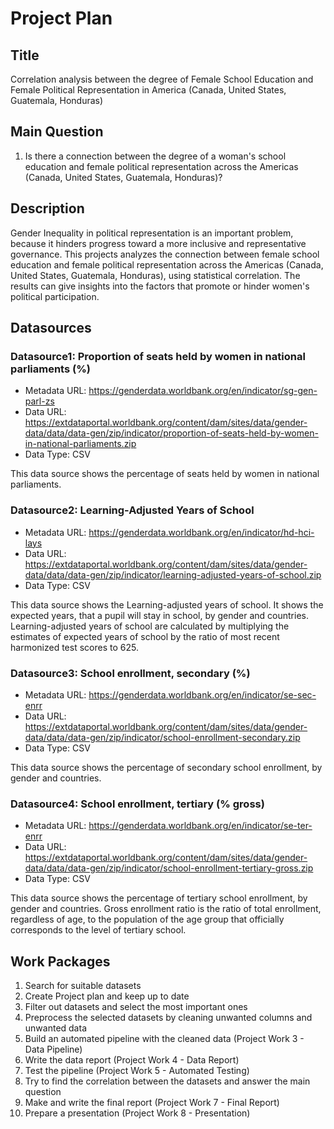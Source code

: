 # Project Plan

## Title
<!-- Give your project a short title. -->
Correlation analysis between the degree of Female School Education and Female Political Representation in America (Canada, United States, Guatemala, Honduras)

## Main Question

<!-- Think about one main question you want to answer based on the data. -->
1. Is there a connection between the degree of a woman's school education and female political representation across the Americas (Canada, United States, Guatemala, Honduras)?

## Description

<!-- Describe your data science project in max. 200 words. Consider writing about why and how you attempt it. -->
Gender Inequality in political representation is an important problem, because it hinders progress toward a more inclusive and representative governance.
This projects analyzes the connection between female school education and female political representation across the Americas (Canada, United States, Guatemala, Honduras), using statistical correlation. 
The results can give insights into the factors that promote or hinder women's political participation.

## Datasources

<!-- Describe each datasources you plan to use in a section. Use the prefic "DatasourceX" where X is the id of the datasource. -->

### Datasource1: Proportion of seats held by women in national parliaments (%)
* Metadata URL: https://genderdata.worldbank.org/en/indicator/sg-gen-parl-zs
* Data URL: https://extdataportal.worldbank.org/content/dam/sites/data/gender-data/data/data-gen/zip/indicator/proportion-of-seats-held-by-women-in-national-parliaments.zip
* Data Type: CSV

This data source shows the percentage of seats held by women in national parliaments.

### Datasource2: Learning-Adjusted Years of School
* Metadata URL: https://genderdata.worldbank.org/en/indicator/hd-hci-lays
* Data URL: https://extdataportal.worldbank.org/content/dam/sites/data/gender-data/data/data-gen/zip/indicator/learning-adjusted-years-of-school.zip
* Data Type: CSV

This data source shows the Learning-adjusted years of school. It shows the expected years, that a pupil will stay in school, by gender and countries.
Learning-adjusted years of school are calculated by multiplying the estimates of expected years of school by the ratio of most recent harmonized test scores to 625.

### Datasource3: School enrollment, secondary (%)
* Metadata URL: https://genderdata.worldbank.org/en/indicator/se-sec-enrr
* Data URL: https://extdataportal.worldbank.org/content/dam/sites/data/gender-data/data/data-gen/zip/indicator/school-enrollment-secondary.zip
* Data Type: CSV

This data source shows the percentage of secondary school enrollment, by gender and countries.

### Datasource4: School enrollment, tertiary (% gross)
* Metadata URL: https://genderdata.worldbank.org/en/indicator/se-ter-enrr
* Data URL: https://extdataportal.worldbank.org/content/dam/sites/data/gender-data/data/data-gen/zip/indicator/school-enrollment-tertiary-gross.zip
* Data Type: CSV

This data source shows the percentage of tertiary school enrollment, by gender and countries.
Gross enrollment ratio is the ratio of total enrollment, regardless of age, to the population of the age group that officially corresponds to the level of tertiary school.

## Work Packages

<!-- List of work packages ordered sequentially, each pointing to an issue with more details. -->

1. Search for suitable datasets 
2. Create Project plan and keep up to date
3. Filter out datasets and select the most important ones 
4. Preprocess the selected datasets by cleaning unwanted columns and unwanted data
5. Build an automated pipeline with the cleaned data (Project Work 3 - Data Pipeline)
6. Write the data report (Project Work 4 - Data Report)
7. Test the pipeline (Project Work 5 - Automated Testing)
8. Try to find the correlation between the datasets and answer the main question
9. Make and write the final report (Project Work 7 - Final Report)
10. Prepare a presentation (Project Work 8 - Presentation)
